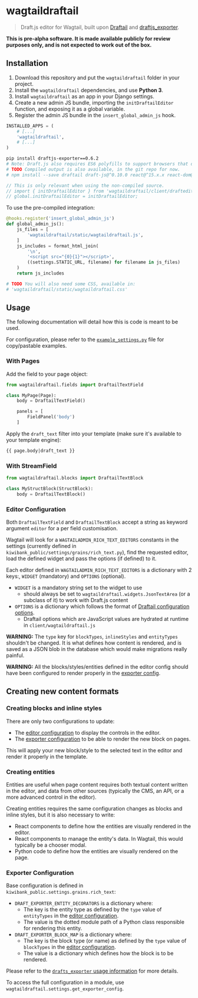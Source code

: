 # wagtaildraftail

> Draft.js editor for Wagtail, built upon [Draftail](https://github.com/springload/draftail) and [draftjs_exporter](https://github.com/springload/draftjs_exporter).

**This is pre-alpha software. It is made available publicly for review purposes only, and is not expected to work out of the box.**

## Installation

1. Download this repository and put the `wagtaildraftail` folder in your project.
2. Install the `wagtaildraftail` dependencies, and use **Python 3**.
3. Install `wagtaildraftail` as an app in your Django settings.
4. Create a new admin JS bundle, importing the `initDraftailEditor` function, and exposing it as a global variable.
5. Register the admin JS bundle in the `insert_global_admin_js` hook.

```python
INSTALLED_APPS = (
    # [...]
    'wagtaildraftail',
    # [...]
)
```

```sh
pip install draftjs-exporter==0.6.2
# Note: Draft.js also requires ES6 polyfills to support browsers that do not have native implementations.
# TODO Compiled output is also available, in the git repo for now.
# npm install --save draftail draft-js@^0.10.0 react@^15.x.x react-dom@^15.x.x
```

```js
// This is only relevant when using the non-compiled source.
// import { initDraftailEditor } from 'wagtaildraftail/client/drafteditor';
// global.initDraftailEditor = initDraftailEditor;
```

To use the pre-compiled integration:

```python
@hooks.register('insert_global_admin_js')
def global_admin_js():
    js_files = [
        'wagtaildraftail/static/wagtaildraftail.js',
    ]
    js_includes = format_html_join(
        '\n',
        '<script src="{0}{1}"></script>',
        ((settings.STATIC_URL, filename) for filename in js_files)
    )
    return js_includes
```

```python
# TODO You will also need some CSS, available in:
# 'wagtaildraftail/static/wagtaildraftail.css'
```

## Usage

The following documentation will detail how this is code is meant to be used.

For configuration, please refer to the [`example_settings.py`](example_settings.py) file for copy/pastable examples.

### With Pages

Add the field to your page object:

```python
from wagtaildraftail.fields import DraftailTextField

class MyPage(Page):
    body = DraftailTextField()

    panels = [
        FieldPanel('body')
    ]
```

Apply the `draft_text` filter into your template (make sure it's available to your template engine):

```html
{{ page.body|draft_text }}
```

### With StreamField

```python
from wagtaildraftail.blocks import DraftailTextBlock

class MyStructBlock(StructBlock):
    body = DraftailTextBlock()
```

### Editor Configuration

Both `DraftailTextField` and `DraftailTextBlock` accept a string as keyword argument `editor` for a per field customisation.

Wagtail will look for a `WAGTAILADMIN_RICH_TEXT_EDITORS` constants in the settings (currently defined in `kiwibank_public/settings/grains/rich_text.py`), find the requested editor, load the defined widget and pass the options (if defined) to it.

Each editor defined in `WAGTAILADMIN_RICH_TEXT_EDITORS` is a dictionary with 2 keys:, `WIDGET` (mandatory) and `OPTIONS` (optional).

- `WIDGET` is a mandatory string set to the widget to use
    - should always be set to `wagtaildraftail.widgets.JsonTextArea` (or a subclass of it) to work with Draft.js content
- `OPTIONS` is a dictionary which follows the format of [Draftail configuration options](https://github.com/springload/draftail#usage).
    - Draftail options which are JavaScript values are hydrated at runtime in `client/wagtaildraftail.js`

**WARNING:** The `type` key for `blockTypes`, `inlineStyles` and `entityTypes` shouldn't be changed. It is what defines how content is rendered, and is saved as a JSON blob in the database which would make migrations really painful.

**WARNING:** All the blocks/styles/entities defined in the editor config should have been configured to render properly in the [exporter config](#exporter-configuration).

## Creating new content formats

### Creating blocks and inline styles

There are only two configurations to update:

- The [editor configuration](#editor-configuration) to display the controls in the editor.
- The [exporter configuration](#exporter-configuration) to be able to render the new block on pages.

This will apply your new block/style to the selected text in the editor and render it properly in the template.

### Creating entities

Entities are useful when page content requires both textual content written in the editor, and data from other sources (typically the CMS, an API, or a more advanced control in the editor).

Creating entities requires the same configuration changes as blocks and inline styles, but it is also necessary to write:

- React components to define how the entities are visually rendered in the editor.
- React components to manage the entity's data. In Wagtail, this would typically be a chooser modal.
- Python code to define how the entities are visually rendered on the page.

### Exporter Configuration

Base configuration is defined in `kiwibank_public.settings.grains.rich_text`:

- `DRAFT_EXPORTER_ENTITY_DECORATORS` is a dictionary where:
    - The key is the entity type as defined by the `type` value of `entityTypes` in the [editor configuration](#editor-configuration).
    - The value is the dotted module path of a Python class responsible for rendering this entity.
- `DRAFT_EXPORTER_BLOCK_MAP` is a dictionary where:
    - The key is the block type (or name) as defined by the `type` value of `blockTypes` in the [editor configuration](#editor-configuration).
    - The value is a dictionary which defines how the block is to be rendered.

Please refer to the [`drafts_exporter` usage information](https://github.com/springload/draftjs_exporter#usage) for more details.

To access the full configuration in a module, use `wagtaildraftail.settings.get_exporter_config`.
